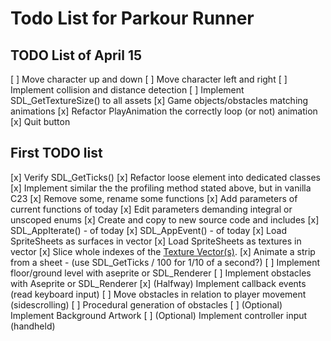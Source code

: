 # Todo List for Parkour Runner

## TODO List of April 15
[ ] Move character up and down
[ ] Move character left and right
[ ] Implement collision and distance detection
[ ] Implement SDL_GetTextureSize() to all assets
[x] Game objects/obstacles matching animations
[x] Refactor PlayAnimation the correctly loop (or not) animation
[x] Quit button


## First TODO list
[x] Verify SDL_GetTicks()
[x] Refactor loose element into dedicated classes
[x] Implement similar the the profiling method stated above, but in vanilla C23
[x] Remove some, rename some functions
[x] Add parameters of current functions of today
[x] Edit parameters demanding integral or unscoped enums
[x] Create and copy to new source code and includes
[x] SDL_AppIterate() - of today
[x] SDL_AppEvent() - of today
[x] Load SpriteSheets as surfaces in vector
[x] Load SpriteSheets as textures in vector
[x] Slice whole indexes of the [Texture Vector(s)](https://www.reddit.com/r/sdl/comments/1bo7k1l/tutorial_for_spritestrips/?rdt=46632). 
[x] Animate a strip from a sheet - (use SDL_GetTicks / 100 for 1/10 of a second?)
[ ] Implement floor/ground level with aseprite or SDL_Renderer
[ ] Implement obstacles with Aseprite or SDL_Renderer
[x] (Halfway) Implement callback events (read keyboard input)
[ ] Move obstacles in relation to player movement (sidescrolling)
[ ] Procedural generation of obstacles
[ ] (Optional) Implement Background Artwork
[ ] (Optional) Implement controller input (handheld)